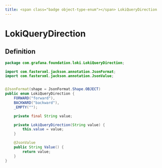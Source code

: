 ```yaml
---
title: <span class="badge object-type-enum"></span> LokiQueryDirection
---
```

# <span class="badge object-type-enum"></span> LokiQueryDirection

## Definition

```java
package com.grafana.foundation.loki.LokiQueryDirection;

import com.fasterxml.jackson.annotation.JsonFormat;
import com.fasterxml.jackson.annotation.JsonValue;


@JsonFormat(shape = JsonFormat.Shape.OBJECT)
public enum LokiQueryDirection {
    FORWARD("forward"),
    BACKWARD("backward"),
    _EMPTY("");

    private final String value;

    private LokiQueryDirection(String value) {
        this.value = value;
    }

    @JsonValue
    public String Value() {
        return value;
    }
}

```
